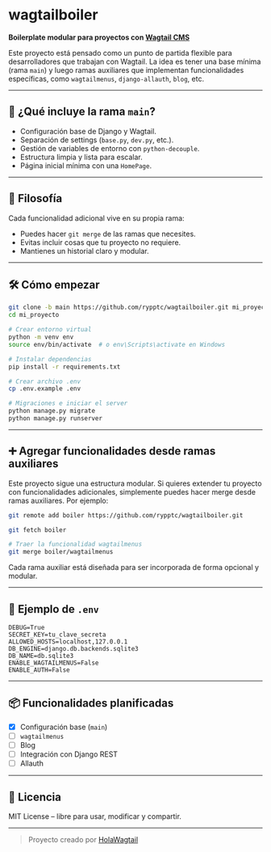 # wagtailboiler

**Boilerplate modular para proyectos con [Wagtail CMS](https://wagtail.org/)**

Este proyecto está pensado como un punto de partida flexible para desarrolladores que trabajan con Wagtail. La idea es tener una base mínima (rama `main`) y luego ramas auxiliares que implementan funcionalidades específicas, como `wagtailmenus`, `django-allauth`, `blog`, etc.

---

## 🚀 ¿Qué incluye la rama `main`?

- Configuración base de Django y Wagtail.
- Separación de settings (`base.py`, `dev.py`, etc.).
- Gestión de variables de entorno con `python-decouple`.
- Estructura limpia y lista para escalar.
- Página inicial mínima con una `HomePage`.

---

## 🌿 Filosofía

Cada funcionalidad adicional vive en su propia rama:
- Puedes hacer `git merge` de las ramas que necesites.
- Evitas incluir cosas que tu proyecto no requiere.
- Mantienes un historial claro y modular.

---

## 🛠️ Cómo empezar

```bash
git clone -b main https://github.com/rypptc/wagtailboiler.git mi_proyecto
cd mi_proyecto

# Crear entorno virtual
python -m venv env
source env/bin/activate  # o env\Scripts\activate en Windows

# Instalar dependencias
pip install -r requirements.txt

# Crear archivo .env
cp .env.example .env

# Migraciones e iniciar el server
python manage.py migrate
python manage.py runserver
```

---

## ➕ Agregar funcionalidades desde ramas auxiliares

Este proyecto sigue una estructura modular. Si quieres extender tu proyecto con funcionalidades adicionales, simplemente puedes hacer merge desde ramas auxiliares. Por ejemplo:

```bash
git remote add boiler https://github.com/rypptc/wagtailboiler.git

git fetch boiler

# Traer la funcionalidad wagtailmenus
git merge boiler/wagtailmenus
```

Cada rama auxiliar está diseñada para ser incorporada de forma opcional y modular.

---

## 🌱 Ejemplo de `.env`

```env
DEBUG=True
SECRET_KEY=tu_clave_secreta
ALLOWED_HOSTS=localhost,127.0.0.1
DB_ENGINE=django.db.backends.sqlite3
DB_NAME=db.sqlite3
ENABLE_WAGTAILMENUS=False
ENABLE_AUTH=False
```

---

## 📦 Funcionalidades planificadas

- [x] Configuración base (`main`)
- [ ] `wagtailmenus`
- [ ] Blog
- [ ] Integración con Django REST
- [ ] Allauth

---

## 📜 Licencia

MIT License – libre para usar, modificar y compartir.

---

> Proyecto creado por [HolaWagtail](https://www.youtube.com/@holawagtail)
